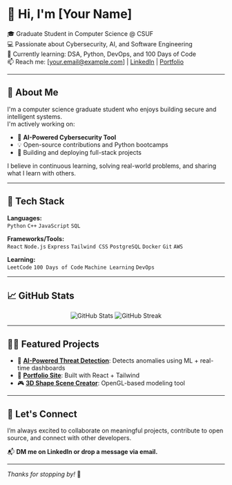 # 👋 Hi, I'm [Your Name]

🎓 Graduate Student in Computer Science @ CSUF  
💻 Passionate about Cybersecurity, AI, and Software Engineering  
🌱 Currently learning: DSA, Python, DevOps, and 100 Days of Code  
📫 Reach me: [your.email@example.com] | [LinkedIn](https://www.linkedin.com/in/yourprofile) | [Portfolio](https://yourportfolio.com)

---

## 🚀 About Me

I'm a computer science graduate student who enjoys building secure and intelligent systems.  
I'm actively working on:

- 🔐 **AI-Powered Cybersecurity Tool**  
- 💡 Open-source contributions and Python bootcamps  
- 🔧 Building and deploying full-stack projects  

I believe in continuous learning, solving real-world problems, and sharing what I learn with others.

---

## 🧰 Tech Stack

**Languages:**  
`Python` `C++` `JavaScript` `SQL`

**Frameworks/Tools:**  
`React` `Node.js` `Express` `Tailwind CSS` `PostgreSQL` `Docker` `Git` `AWS`

**Learning:**  
`LeetCode` `100 Days of Code` `Machine Learning` `DevOps`

---

## 📈 GitHub Stats

<p align="center">
  <img src="https://github-readme-stats.vercel.app/api?username=yourusername&show_icons=true&theme=default" alt="GitHub Stats" />
  <img src="https://github-readme-streak-stats.herokuapp.com/?user=yourusername&theme=default" alt="GitHub Streak" />
</p>

---

## 🧑‍💻 Featured Projects

- 🎯 [**AI-Powered Threat Detection**](https://github.com/yourusername/cybersecurity-ai-tool): Detects anomalies using ML + real-time dashboards  
- 📱 [**Portfolio Site**](https://github.com/yourusername/portfolio): Built with React + Tailwind  
- 🎮 [**3D Shape Scene Creator**](https://github.com/yourusername/3d-shape-scene): OpenGL-based modeling tool  

---

## 🤝 Let's Connect

I’m always excited to collaborate on meaningful projects, contribute to open source, and connect with other developers.

📬 **DM me on LinkedIn or drop a message via email.**

---

_Thanks for stopping by!_ 🌟
